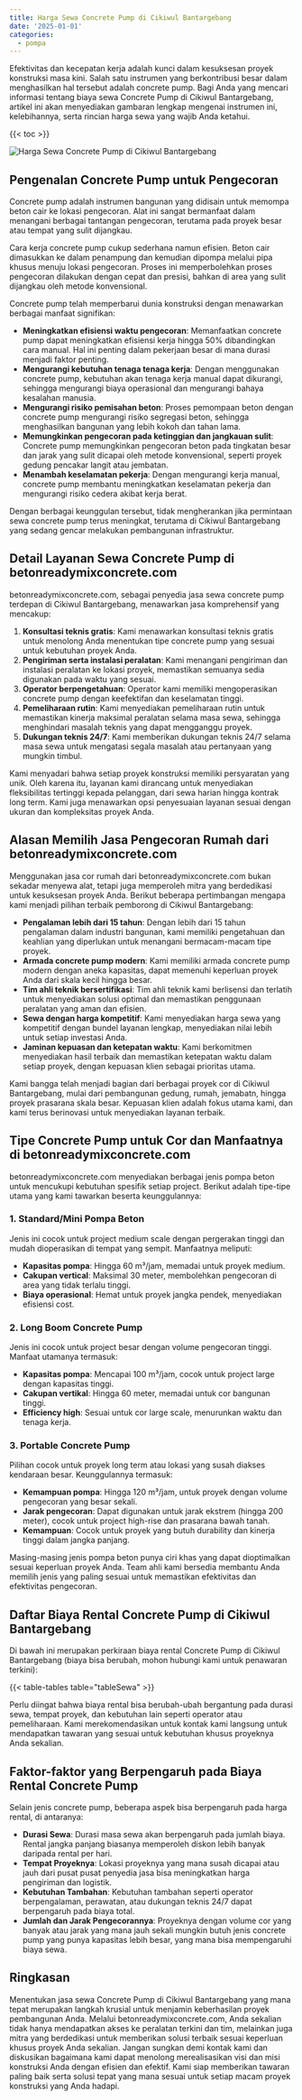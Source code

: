 ```yaml
---
title: Harga Sewa Concrete Pump di Cikiwul Bantargebang
date: '2025-01-01'
categories:
  - pompa
---
```


Efektivitas dan kecepatan kerja adalah kunci dalam kesuksesan proyek konstruksi masa kini. Salah satu instrumen yang berkontribusi besar dalam menghasilkan hal tersebut adalah concrete pump. Bagi Anda yang mencari informasi tentang biaya sewa Concrete Pump di Cikiwul Bantargebang, artikel ini akan menyediakan gambaran lengkap mengenai instrumen ini, kelebihannya, serta rincian harga sewa yang wajib Anda ketahui.

{{< toc >}}

![Harga Sewa Concrete Pump di Cikiwul Bantargebang](https://betoncor8.github.io/pump/concrete-pump%20(3).png)

## Pengenalan Concrete Pump untuk Pengecoran

Concrete pump adalah instrumen bangunan yang didisain untuk memompa beton cair ke lokasi pengecoran. Alat ini sangat bermanfaat dalam menangani berbagai tantangan pengecoran, terutama pada proyek besar atau tempat yang sulit dijangkau.

Cara kerja concrete pump cukup sederhana namun efisien. Beton cair dimasukkan ke dalam penampung dan kemudian dipompa melalui pipa khusus menuju lokasi pengecoran. Proses ini memperbolehkan proses pengecoran dilakukan dengan cepat dan presisi, bahkan di area yang sulit dijangkau oleh metode konvensional.

Concrete pump telah memperbarui dunia konstruksi dengan menawarkan berbagai manfaat signifikan:

- **Meningkatkan efisiensi waktu pengecoran**: Memanfaatkan concrete pump dapat meningkatkan efisiensi kerja hingga 50% dibandingkan cara manual. Hal ini penting dalam pekerjaan besar di mana durasi menjadi faktor penting.
- **Mengurangi kebutuhan tenaga tenaga kerja**: Dengan menggunakan concrete pump, kebutuhan akan tenaga kerja manual dapat dikurangi, sehingga mengurangi biaya operasional dan mengurangi bahaya kesalahan manusia.
- **Mengurangi risiko pemisahan beton**: Proses pemompaan beton dengan concrete pump mengurangi risiko segregasi beton, sehingga menghasilkan bangunan yang lebih kokoh dan tahan lama.
- **Memungkinkan pengecoran pada ketinggian dan jangkauan sulit**: Concrete pump memungkinkan pengecoran beton pada tingkatan besar dan jarak yang sulit dicapai oleh metode konvensional, seperti proyek gedung pencakar langit atau jembatan.
- **Menambah keselamatan pekerja**: Dengan mengurangi kerja manual, concrete pump membantu meningkatkan keselamatan pekerja dan mengurangi risiko cedera akibat kerja berat.

Dengan berbagai keunggulan tersebut, tidak mengherankan jika permintaan sewa concrete pump terus meningkat, terutama di Cikiwul Bantargebang yang sedang gencar melakukan pembangunan infrastruktur.

## Detail Layanan Sewa Concrete Pump di betonreadymixconcrete.com

betonreadymixconcrete.com, sebagai penyedia jasa sewa concrete pump terdepan di Cikiwul Bantargebang, menawarkan jasa komprehensif yang mencakup:

1. **Konsultasi teknis gratis**: Kami menawarkan konsultasi teknis gratis untuk menolong Anda menentukan tipe concrete pump yang sesuai untuk kebutuhan proyek Anda.
2. **Pengiriman serta instalasi peralatan**: Kami menangani pengiriman dan instalasi peralatan ke lokasi proyek, memastikan semuanya sedia digunakan pada waktu yang sesuai.
3. **Operator berpengetahuan**: Operator kami memiliki mengoperasikan concrete pump dengan keefektifan dan keselamatan tinggi.
4. **Pemeliharaan rutin**: Kami menyediakan pemeliharaan rutin untuk memastikan kinerja maksimal peralatan selama masa sewa, sehingga menghindari masalah teknis yang dapat mengganggu proyek.
5. **Dukungan teknis 24/7**: Kami memberikan dukungan teknis 24/7 selama masa sewa untuk mengatasi segala masalah atau pertanyaan yang mungkin timbul.

Kami menyadari bahwa setiap proyek konstruksi memiliki persyaratan yang unik. Oleh karena itu, layanan kami dirancang untuk menyediakan fleksibilitas tertinggi kepada pelanggan, dari sewa harian hingga kontrak long term. Kami juga menawarkan opsi penyesuaian layanan sesuai dengan ukuran dan kompleksitas proyek Anda.

## Alasan Memilih Jasa Pengecoran Rumah dari betonreadymixconcrete.com

Menggunakan jasa cor rumah dari betonreadymixconcrete.com bukan sekadar menyewa alat, tetapi juga memperoleh mitra yang berdedikasi untuk kesuksesan proyek Anda. Berikut beberapa pertimbangan mengapa kami menjadi pilihan terbaik pemborong di Cikiwul Bantargebang:

- **Pengalaman lebih dari 15 tahun**: Dengan lebih dari 15 tahun pengalaman dalam industri bangunan, kami memiliki pengetahuan dan keahlian yang diperlukan untuk menangani bermacam-macam tipe proyek.
- **Armada concrete pump modern**: Kami memiliki armada concrete pump modern dengan aneka kapasitas, dapat memenuhi keperluan proyek Anda dari skala kecil hingga besar.
- **Tim ahli teknik bersertifikasi**: Tim ahli teknik kami berlisensi dan terlatih untuk menyediakan solusi optimal dan memastikan penggunaan peralatan yang aman dan efisien.
- **Sewa dengan harga kompetitif**: Kami menyediakan harga sewa yang kompetitif dengan bundel layanan lengkap, menyediakan nilai lebih untuk setiap investasi Anda.
- **Jaminan kepuasan dan ketepatan waktu**: Kami berkomitmen menyediakan hasil terbaik dan memastikan ketepatan waktu dalam setiap proyek, dengan kepuasan klien sebagai prioritas utama.

Kami bangga telah menjadi bagian dari berbagai proyek cor di Cikiwul Bantargebang, mulai dari pembangunan gedung, rumah, jemabatn, hingga proyek prasarana skala besar. Kepuasan klien adalah fokus utama kami, dan kami terus berinovasi untuk menyediakan layanan terbaik.

## Tipe Concrete Pump untuk Cor dan Manfaatnya di betonreadymixconcrete.com

betonreadymixconcrete.com menyediakan berbagai jenis pompa beton untuk mencukupi kebutuhan spesifik setiap project. Berikut adalah tipe-tipe utama yang kami tawarkan beserta keunggulannya:

### 1\. Standard/Mini Pompa Beton

Jenis ini cocok untuk project medium scale dengan pergerakan tinggi dan mudah dioperasikan di tempat yang sempit. Manfaatnya meliputi:

- **Kapasitas pompa**: Hingga 60 m³/jam, memadai untuk proyek medium.
- **Cakupan vertical**: Maksimal 30 meter, membolehkan pengecoran di area yang tidak terlalu tinggi.
- **Biaya operasional**: Hemat untuk proyek jangka pendek, menyediakan efisiensi cost.

### 2\. Long Boom Concrete Pump

Jenis ini cocok untuk project besar dengan volume pengecoran tinggi. Manfaat utamanya termasuk:

- **Kapasitas pompa**: Mencapai 100 m³/jam, cocok untuk project large dengan kapasitas tinggi.
- **Cakupan vertikal**: Hingga 60 meter, memadai untuk cor bangunan tinggi.
- **Efficiency high**: Sesuai untuk cor large scale, menurunkan waktu dan tenaga kerja.

### 3\. Portable Concrete Pump

Pilihan cocok untuk proyek long term atau lokasi yang susah diakses kendaraan besar. Keunggulannya termasuk:

- **Kemampuan pompa**: Hingga 120 m³/jam, untuk proyek dengan volume pengecoran yang besar sekali.
- **Jarak pengecoran**: Dapat digunakan untuk jarak ekstrem (hingga 200 meter), cocok untuk project high-rise dan prasarana bawah tanah.
- **Kemampuan**: Cocok untuk proyek yang butuh durability dan kinerja tinggi dalam jangka panjang.

Masing-masing jenis pompa beton punya ciri khas yang dapat dioptimalkan sesuai keperluan proyek Anda. Team ahli kami bersedia membantu Anda memilih jenis yang paling sesuai untuk memastikan efektivitas dan efektivitas pengecoran.

## Daftar Biaya Rental Concrete Pump di Cikiwul Bantargebang

Di bawah ini merupakan perkiraan biaya rental Concrete Pump di Cikiwul Bantargebang (biaya bisa berubah, mohon hubungi kami untuk penawaran terkini):

{{< table-tables table="tableSewa" >}}

Perlu diingat bahwa biaya rental bisa berubah-ubah bergantung pada durasi sewa, tempat proyek, dan kebutuhan lain seperti operator atau pemeliharaan. Kami merekomendasikan untuk kontak kami langsung untuk mendapatkan tawaran yang sesuai untuk kebutuhan khusus proyeknya Anda sekalian.

## Faktor-faktor yang Berpengaruh pada Biaya Rental Concrete Pump

Selain jenis concrete pump, beberapa aspek bisa berpengaruh pada harga rental, di antaranya:

- **Durasi Sewa**: Durasi masa sewa akan berpengaruh pada jumlah biaya. Rental jangka panjang biasanya memperoleh diskon lebih banyak daripada rental per hari.
- **Tempat Proyeknya**: Lokasi proyeknya yang mana susah dicapai atau jauh dari pusat pusat penyedia jasa bisa meningkatkan harga pengiriman dan logistik.
- **Kebutuhan Tambahan**: Kebutuhan tambahan seperti operator berpengalaman, perawatan, atau dukungan teknis 24/7 dapat berpengaruh pada biaya total.
- **Jumlah dan Jarak Pengecorannya**: Proyeknya dengan volume cor yang banyak atau jarak yang mana jauh sekali mungkin butuh jenis concrete pump yang punya kapasitas lebih besar, yang mana bisa mempengaruhi biaya sewa.

## Ringkasan

Menentukan jasa sewa Concrete Pump di Cikiwul Bantargebang yang mana tepat merupakan langkah krusial untuk menjamin keberhasilan proyek pembangunan Anda. Melalui betonreadymixconcrete.com, Anda sekalian tidak hanya mendapatkan akses ke peralatan terkini dan tim, melainkan juga mitra yang berdedikasi untuk memberikan solusi terbaik sesuai keperluan khusus proyek Anda sekalian. Jangan sungkan demi kontak kami dan diskusikan bagaimana kami dapat menolong merealisasikan visi dan misi konstruksi Anda dengan efisien dan efektif. Kami siap memberikan tawaran paling baik serta solusi tepat yang mana sesuai untuk setiap macam proyek konstruksi yang Anda hadapi.
